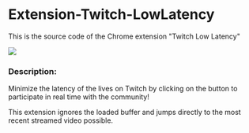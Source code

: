 # Extension-Twitch-LowLatency

This is the source code of the Chrome extension "Twitch Low Latency"

<a href="(https://chrome.google.com/webstore/detail/twitch-low-latency/cbfogldjbhmniimcmhpnicnlmopdelbh"><img src="https://storage.googleapis.com/web-dev-uploads/image/WlD8wC6g8khYWPJUsQceQkhXSlv1/iNEddTyWiMfLSwFD6qGq.png"></a>

### Description:

Minimize the latency of the lives on Twitch by clicking on the button to participate in real time with the community!

This extension ignores the loaded buffer and jumps directly to the most recent streamed video possible.
